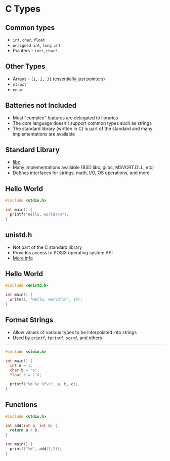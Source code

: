 C Types
=======

Common types
------------

- `int`, `char`, `float`
- `unsigned int`, `long int`
- Pointers - `int*`, `char*`

Other Types
-----------

- Arrays - `[1, 2, 3]` (essentially just pointers)
- `struct`
- `enum`

Batteries not Included
----------------------

- Most "complex" features are delegated to libraries
- The core language doesn't support common types such as strings
- The standard library (written in C) is part of the standard and many implementations are available

Standard Library
----------------

- [libc](https://en.wikipedia.org/wiki/C_standard_library)
- Many implementations available (BSD libc, glibc, MSVCRT.DLL, etc)
- Defines interfaces for strings, math, I/O, OS operations, and more

Hello World
-----------

```c
#include <stdio.h>

int main() {
  printf("Hello, world!\n");
}
```

unistd.h
--------

- Not part of the C standard library
- Provides access to POSIX operating system API
- [More info](https://en.wikipedia.org/wiki/Unistd.h)

Hello World
-----------

```c
#include <unistd.h>

int main() {
  write(1, "Hello, world!\n", 14);
}
```

Format Strings
--------------

- Allow values of various types to be interpolated into strings
- Used by `printf`, `fprintf`, `scanf`, and others

---

```c
#include <stdio.h>

int main() {
  int a = 1;
  char b = 'a';
  float c = 2.0;

  printf("%d %c %f\n", a, b, c);
}
```

Functions
---------

```c
#include <stdio.h>

int add(int a, int b) {
  return a + b;
}

int main() {
  printf("%d", add(1,2));
}
```

